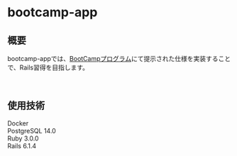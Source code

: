 # bootcamp-app

## 概要
bootcamp-appでは、[BootCampプログラム](https://docs.google.com/spreadsheets/d/18FvgFxmFlFmxeNq2FMoFeqO4IMhbP1Mq50Bpv_mw_Qc/edit#gid=222671778)にて提示された仕様を実装することで、Rails習得を目指します。

<br>

## 使用技術
Docker  
PostgreSQL 14.0  
Ruby 3.0.0  
Rails 6.1.4

